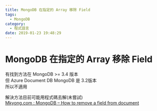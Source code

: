```yaml
---
title: MongoDB 在指定的 Array 移除 Field
tags:
  - MongoDB
category:
  - 程式語言
date: 2019-01-23 19:48:29
---
```

# MongoDB 在指定的 Array 移除 Field #

有找到方法在 MongoDB >= 3.4 版本  
但 Azure Document DB MongoDB 是 3.2版本  
所以不適用  

解決方法目前可能用程式碼去解(未嘗試)  
[Mkyong.com : MongoDB – How to remove a field from document](https://www.mkyong.com/mongodb/mongodb-how-to-remove-a-field-from-document/)
